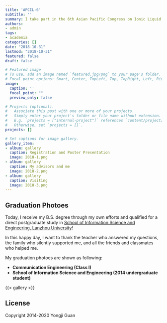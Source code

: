 ```yaml
---
title: 'APCIL-6'
subtitle: ''
summary: I take part in the 6th Asian Pacific Congress on Ionic Liquid & Green Processes (APCIL-6) and give oral and poster prentation in Tottori, Japan.
authors:
- admin
tags:
- academia
categories: []
date: "2018-10-31"
lastmod: "2018-10-31"
featured: false
draft: false

# Featured image
# To use, add an image named `featured.jpg/png` to your page's folder.
# Focal point options: Smart, Center, TopLeft, Top, TopRight, Left, Right, BottomLeft, Bottom, BottomRight
image:
  caption: ''
  focal_point: ""
  preview_only: false

# Projects (optional).
#   Associate this post with one or more of your projects.
#   Simply enter your project's folder or file name without extension.
#   E.g. `projects = ["internal-project"]` references `content/project/deep-learning/index.md`.
#   Otherwise, set `projects = []`.
projects: []

# Set captions for image gallery.
gallery_item:
- album: gallery
  caption: Registration and Poster Presentation
  image: 2018-1.png
- album: gallery
  caption: My advisors and me
  image: 2018-2.png
- album: gallery
  caption: Visiting
  image: 2018-3.png
---
```


## Graduation Photoes

Today, I receive my B.S. degree through my own efforts and qualified for a direct postgraduate study in [School of Information Science and Engineering, Lanzhou University](http://www.lzu.edu.cn/)!

In this happy day, I want to thank the teacher who answered my questions, the family who silently supported me, and all the friends and classmates who helped me.

My graduation photoes are shown as following:

- **Communication Engineering (Class I)** 
- **School of Information Science and Engineering (2014 undergraduate student)** 

{{< gallery >}}

## License

Copyright 2014-2020 Yongji Guan


